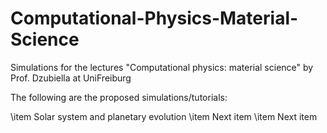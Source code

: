 # Computational-Physics-Material-Science
Simulations for the lectures "Computational physics: material science" by Prof. Dzubiella at UniFreiburg

The following are the proposed simulations/tutorials:

\item Solar system and planetary evolution
\item Next item
\item Next item
